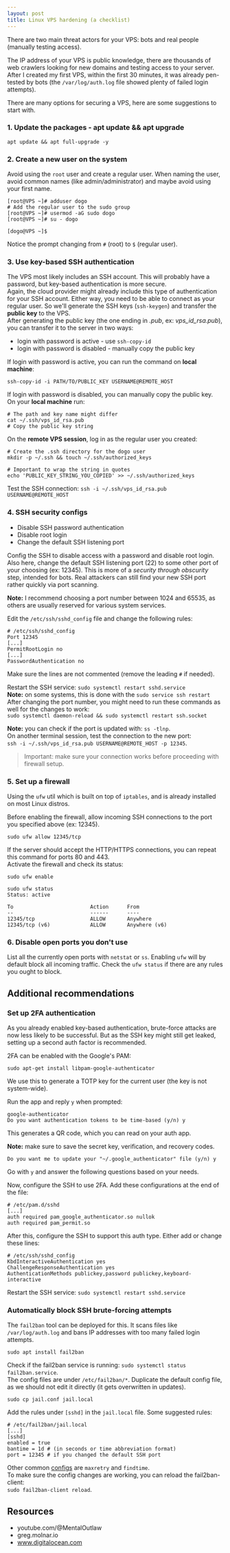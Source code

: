 ```yaml
---
layout: post
title: Linux VPS hardening (a checklist) 
---
```


There are two main threat actors for your VPS: bots and real people (manually testing access).   

The IP address of your VPS is public knowledge, there are thousands of web crawlers looking for new domains and testing access to your server. After I created my first VPS, within the first 30 minutes, it was already pen-tested by bots (the `/var/log/auth.log` file showed plenty of failed login attempts).

There are many options for securing a VPS, here are some suggestions to start with.

### 1. Update the packages - apt update && apt upgrade
```shell
apt update && apt full-upgrade -y
```

### 2. Create a new user on the system
Avoid using the `root` user and create a regular user. When naming the user, avoid common names (like admin/administrator) and maybe avoid using your first name. 
```
[root@VPS ~]# adduser dogo
# Add the regular user to the sudo group
[root@VPS ~]# usermod -aG sudo dogo
[root@VPS ~]# su - dogo

[dogo@VPS ~]$
```
Notice the prompt changing from `#` (root) to `$` (regular user).   

### 3. Use key-based SSH authentication
The VPS most likely includes an SSH account. This will probably have a password, but key-based authentication is more secure.    
Again, the cloud provider might already include this type of authentication for your SSH account. Either way, you need to be able to connect as your regular user. So we'll generate the SSH keys (`ssh-keygen`) and transfer the **public key** to the VPS.    
After generating the public key (the one ending in *.pub*, ex: *vps_id_rsa.pub*), you can transfer it to the server in two ways:
- login with password is active - use `ssh-copy-id`
- login with password is disabled - manually copy the public key

If login with password is active, you can run the command on **local machine**:
```shell
ssh-copy-id -i PATH/TO/PUBLIC_KEY USERNAME@REMOTE_HOST
```

If login with password is disabled, you can manually copy the public key.    
On your **local machine** run:
```shell
# The path and key name might differ
cat ~/.ssh/vps_id_rsa.pub
# Copy the public key string
```
On the **remote VPS session**, log in as the regular user you created: 
```shell
# Create the .ssh directory for the dogo user
mkdir -p ~/.ssh && touch ~/.ssh/authorized_keys

# Important to wrap the string in quotes
echo 'PUBLIC_KEY_STRING_YOU_COPIED' >> ~/.ssh/authorized_keys
```
Test the SSH connection:
`ssh -i ~/.ssh/vps_id_rsa.pub USERNAME@REMOTE_HOST`

### 4. SSH security configs
- Disable SSH password authentication 
- Disable root login 
- Change the default SSH listening port

Config the SSH to disable access with a password and disable root login.   
Also here, change the default SSH listening port (22) to some other port of your choosing (ex: 12345). 
This is more of a *security through obscurity* step, intended for bots. Real attackers can still find your new SSH port rather quickly via port scanning. 

**Note:** I recommend choosing a port number between 1024 and 65535, as others are usually reserved for various system services.

Edit the `/etc/ssh/sshd_config` file and change the following rules:
```shell
# /etc/ssh/sshd_config
Port 12345
[...]
PermitRootLogin no
[...]
PasswordAuthentication no
```
Make sure the lines are not commented (remove the leading `#` if needed).   

Restart the SSH service: `sudo systemctl restart sshd.service`   
**Note:** on some systems, this is done with the `sudo service ssh restart`   
After changing the port number, you might need to run these commands as well for the changes to work:    
`sudo systemctl daemon-reload && sudo systemctl restart ssh.socket`

**Note:** you can check if the port is updated with: `ss -tlnp`.   
On another terminal session, test the connection to the new port:    
`ssh -i ~/.ssh/vps_id_rsa.pub USERNAME@REMOTE_HOST -p 12345`.

> Important: make sure your connection works before proceeding with firewall setup.

### 5. Set up a firewall
Using the `ufw` util which is built on top of `iptables`, and is already installed on most Linux distros. 

Before enabling the firewall, allow incoming SSH connections to the port you specified above (ex: 12345).
```shell
sudo ufw allow 12345/tcp
```
If the server should accept the HTTP/HTTPS connections, you can repeat this command for ports 80 and 443.   
Activate the firewall and check its status:
```shell
sudo ufw enable

sudo ufw status
Status: active

To                         Action      From
--                         ------      ----
12345/tcp                  ALLOW       Anywhere                  
12345/tcp (v6)             ALLOW       Anywhere (v6)
```
<!-- Restart ufw `sudo ufw disable && sudo ufw enable`. -->

### 6. Disable open ports you don't use
List all the currently open ports with `netstat` or `ss`.
Enabling `ufw` will by default block all incoming traffic. Check the `ufw status` if there are any rules you ought to block.

## Additional recommendations
### Set up 2FA authentication
As you already enabled key-based authentication, brute-force attacks are now less likely to be successful. But as the SSH key might still get leaked, setting up a second auth factor is recommended.

2FA can be enabled with the Google's PAM:
```
sudo apt-get install libpam-google-authenticator
```
We use this to generate a TOTP key for the current user (the key is not system-wide).

Run the app and reply `y` when prompted:
```shell
google-authenticator
Do you want authentication tokens to be time-based (y/n) y
```
This generates a QR code, which you can read on your auth app.

**Note:** make sure to save the secret key, verification, and recovery codes. 

```shell
Do you want me to update your "~/.google_authenticator" file (y/n) y
```
Go with `y` and answer the following questions based on your needs.

Now, configure the SSH to use 2FA. Add these configurations at the end of the file:
```shell
# /etc/pam.d/sshd
[...]
auth required pam_google_authenticator.so nullok
auth required pam_permit.so
```
After this, configure the SSH to support this auth type. Either add or change these lines:
```shell
# /etc/ssh/sshd_config
KbdInteractiveAuthentication yes
ChallengeResponseAuthentication yes
AuthenticationMethods publickey,password publickey,keyboard-interactive
```
Restart the SSH service: `sudo systemctl restart sshd.service`

### Automatically block SSH brute-forcing attempts
The `fail2ban` tool can be deployed for this. It scans files like `/var/log/auth.log` and bans IP addresses with too many failed login attempts.

```shell
sudo apt install fail2ban
```
Check if the fail2ban service is running: `sudo systemctl status fail2ban.service`.   
The config files are under `/etc/fail2ban/*`. Duplicate the default config file, as we should not edit it directly (it gets overwritten in updates).
```shell
sudo cp jail.conf jail.local
```
Add the rules under `[sshd]` in the `jail.local` file. Some suggested rules:
```shell
# /etc/fail2ban/jail.local
[...]
[sshd]
enabled = true
bantime = 1d # (in seconds or time abbreviation format)
port = 12345 # if you changed the default SSH port
```
Other common [configs](https://github.com/fail2ban/fail2ban/blob/master/config/jail.conf#L274) are `maxretry` and `findtime`.   
To make sure the config changes are working, you can reload the fail2ban-client:    
`sudo fail2ban-client reload`.

## Resources
- youtube.com/@MentalOutlaw
- greg.molnar.io
- www.digitalocean.com 
